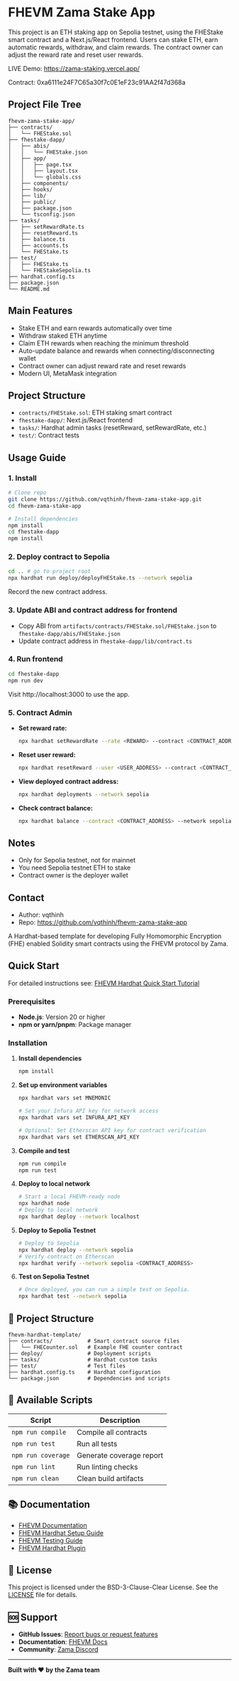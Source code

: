 # FHEVM Zama Stake App

This project is an ETH staking app on Sepolia testnet, using the FHEStake smart contract and a Next.js/React frontend.
Users can stake ETH, earn automatic rewards, withdraw, and claim rewards. The contract owner can adjust the reward rate
and reset user rewards.

LIVE Demo: https://zama-staking.vercel.app/

Contract: 0xa6111e24F7C65a30f7c0E1eF23c91AA2f47d368a

## Project File Tree

```
fhevm-zama-stake-app/
├── contracts/
│   └── FHEStake.sol
├── fhestake-dapp/
│   ├── abis/
│   │   └── FHEStake.json
│   ├── app/
│   │   ├── page.tsx
│   │   ├── layout.tsx
│   │   └── globals.css
│   ├── components/
│   ├── hooks/
│   ├── lib/
│   ├── public/
│   ├── package.json
│   └── tsconfig.json
├── tasks/
│   ├── setRewardRate.ts
│   ├── resetReward.ts
│   ├── balance.ts
│   ├── accounts.ts
│   └── FHEStake.ts
├── test/
│   ├── FHEStake.ts
│   └── FHEStakeSepolia.ts
├── hardhat.config.ts
├── package.json
└── README.md
```

## Main Features

- Stake ETH and earn rewards automatically over time
- Withdraw staked ETH anytime
- Claim ETH rewards when reaching the minimum threshold
- Auto-update balance and rewards when connecting/disconnecting wallet
- Contract owner can adjust reward rate and reset rewards
- Modern UI, MetaMask integration

## Project Structure

- `contracts/FHEStake.sol`: ETH staking smart contract
- `fhestake-dapp/`: Next.js/React frontend
- `tasks/`: Hardhat admin tasks (resetReward, setRewardRate, etc.)
- `test/`: Contract tests

## Usage Guide

### 1. Install

```bash
# Clone repo
git clone https://github.com/vqthinh/fhevm-zama-stake-app.git
cd fhevm-zama-stake-app

# Install dependencies
npm install
cd fhestake-dapp
npm install
```

### 2. Deploy contract to Sepolia

```bash
cd .. # go to project root
npx hardhat run deploy/deployFHEStake.ts --network sepolia
```

Record the new contract address.

### 3. Update ABI and contract address for frontend

- Copy ABI from `artifacts/contracts/FHEStake.sol/FHEStake.json` to `fhestake-dapp/abis/FHEStake.json`
- Update contract address in `fhestake-dapp/lib/contract.ts`

### 4. Run frontend

```bash
cd fhestake-dapp
npm run dev
```

Visit http://localhost:3000 to use the app.

### 5. Contract Admin

- **Set reward rate:**
  ```bash
  npx hardhat setRewardRate --rate <REWARD> --contract <CONTRACT_ADDRESS> --network sepolia
  ```
- **Reset user reward:**
  ```bash
  npx hardhat resetReward --user <USER_ADDRESS> --contract <CONTRACT_ADDRESS> --network sepolia
  ```
- **View deployed contract address:**
  ```bash
  npx hardhat deployments --network sepolia
  ```
- **Check contract balance:**
  ```bash
  npx hardhat balance --contract <CONTRACT_ADDRESS> --network sepolia
  ```

## Notes

- Only for Sepolia testnet, not for mainnet
- You need Sepolia testnet ETH to stake
- Contract owner is the deployer wallet

## Contact

- Author: vqthinh
- Repo: https://github.com/vqthinh/fhevm-zama-stake-app

A Hardhat-based template for developing Fully Homomorphic Encryption (FHE) enabled Solidity smart contracts using the
FHEVM protocol by Zama.

## Quick Start

For detailed instructions see:
[FHEVM Hardhat Quick Start Tutorial](https://docs.zama.ai/protocol/solidity-guides/getting-started/quick-start-tutorial)

### Prerequisites

- **Node.js**: Version 20 or higher
- **npm or yarn/pnpm**: Package manager

### Installation

1. **Install dependencies**

   ```bash
   npm install
   ```

2. **Set up environment variables**

   ```bash
   npx hardhat vars set MNEMONIC

   # Set your Infura API key for network access
   npx hardhat vars set INFURA_API_KEY

   # Optional: Set Etherscan API key for contract verification
   npx hardhat vars set ETHERSCAN_API_KEY
   ```

3. **Compile and test**

   ```bash
   npm run compile
   npm run test
   ```

4. **Deploy to local network**

   ```bash
   # Start a local FHEVM-ready node
   npx hardhat node
   # Deploy to local network
   npx hardhat deploy --network localhost
   ```

5. **Deploy to Sepolia Testnet**

   ```bash
   # Deploy to Sepolia
   npx hardhat deploy --network sepolia
   # Verify contract on Etherscan
   npx hardhat verify --network sepolia <CONTRACT_ADDRESS>
   ```

6. **Test on Sepolia Testnet**

   ```bash
   # Once deployed, you can run a simple test on Sepolia.
   npx hardhat test --network sepolia
   ```

## 📁 Project Structure

```
fhevm-hardhat-template/
├── contracts/           # Smart contract source files
│   └── FHECounter.sol   # Example FHE counter contract
├── deploy/              # Deployment scripts
├── tasks/               # Hardhat custom tasks
├── test/                # Test files
├── hardhat.config.ts    # Hardhat configuration
└── package.json         # Dependencies and scripts
```

## 📜 Available Scripts

| Script             | Description              |
| ------------------ | ------------------------ |
| `npm run compile`  | Compile all contracts    |
| `npm run test`     | Run all tests            |
| `npm run coverage` | Generate coverage report |
| `npm run lint`     | Run linting checks       |
| `npm run clean`    | Clean build artifacts    |

## 📚 Documentation

- [FHEVM Documentation](https://docs.zama.ai/fhevm)
- [FHEVM Hardhat Setup Guide](https://docs.zama.ai/protocol/solidity-guides/getting-started/setup)
- [FHEVM Testing Guide](https://docs.zama.ai/protocol/solidity-guides/development-guide/hardhat/write_test)
- [FHEVM Hardhat Plugin](https://docs.zama.ai/protocol/solidity-guides/development-guide/hardhat)

## 📄 License

This project is licensed under the BSD-3-Clause-Clear License. See the [LICENSE](LICENSE) file for details.

## 🆘 Support

- **GitHub Issues**: [Report bugs or request features](https://github.com/zama-ai/fhevm/issues)
- **Documentation**: [FHEVM Docs](https://docs.zama.ai)
- **Community**: [Zama Discord](https://discord.gg/zama)

---

**Built with ❤️ by the Zama team**
